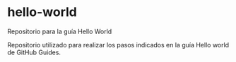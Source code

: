 # hello-world
Repositorio para la guía Hello World

Repositorio utilizado para realizar los pasos indicados en la guía Hello world de GitHub Guides.

